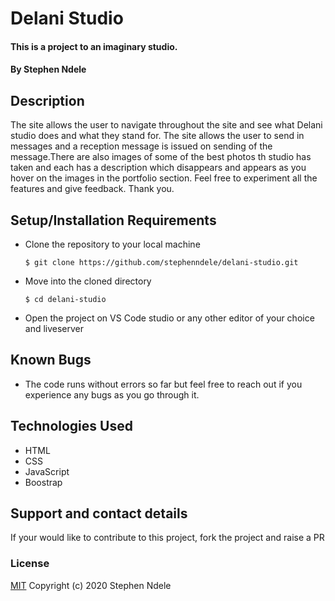 # Delani Studio
#### This is a  project to an imaginary studio.
#### By Stephen Ndele
## Description
The site allows the user to navigate throughout the site and see what Delani studio does and what they stand for. The site allows the user to send in messages and a reception message is issued on sending of the message.There are also images of some of the best photos th studio has taken and each has a description which disappears and appears as you hover on the images in the portfolio section.
Feel free to experiment all the features and give feedback. Thank you.


## Setup/Installation Requirements
* Clone the repository to your local machine
    ```
    $ git clone https://github.com/stephenndele/delani-studio.git
    ```
* Move into the cloned directory
    ```
    $ cd delani-studio
    ```
* Open the project on VS Code studio or any other editor of your choice and liveserver
## Known Bugs
* The code runs without errors so far but feel free to reach out if you experience any bugs as you go through it.
## Technologies Used
* HTML
* CSS
* JavaScript
* Boostrap
## Support and contact details
If your would like to contribute to this project, fork the project and raise a PR
### License
[MIT](https://choosealicense.com/licenses/mit/)
Copyright (c) 2020 Stephen Ndele